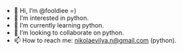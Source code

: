 - 👋 Hi, I’m @fooldiee =)
- 👀 I’m interested in python.
- 🌱 I’m currently learning python.
- 💞️ I’m looking to collaborate on python.
- 📫 How to reach me: nikolaevilya.n@gmail.com (python).
